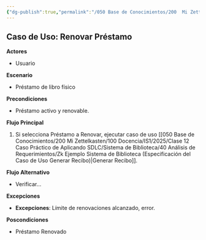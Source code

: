 ```yaml
---
{"dg-publish":true,"permalink":"/050 Base de Conocimientos/200  Mi Zettelkasten/100 Docencia/IS1/2025/Clase 12 Caso Práctico de Aplicando SDLC/Sistema de Biblioteca/40 Análisis de Requerimientos/Zk Ejemplo Sistema de Biblioteca (Especificación del Caso de Uso Renovar Préstamo)/","tags":["digitalGarden","ejemplos","diagramaCasosDeUso"]}
---
```


## Caso de Uso: Renovar Préstamo

**Actores**
- Usuario

**Escenario**
- Préstamo de libro físico

**Precondiciones**
- Préstamo activo y renovable.

**Flujo Principal**
1. Si selecciona Préstamo a Renovar, ejecutar caso de uso [[050 Base de Conocimientos/200  Mi Zettelkasten/100 Docencia/IS1/2025/Clase 12 Caso Práctico de Aplicando SDLC/Sistema de Biblioteca/40 Análisis de Requerimientos/Zk Ejemplo Sistema de Biblioteca (Especificación del Caso de Uso Generar Recibo)\|Generar Recibo]].

**Flujo Alternativo**
- Verificar...

**Excepciones**
- **Excepciones**: Límite de renovaciones alcanzado, error.

**Poscondiciones**
- Préstamo Renovado